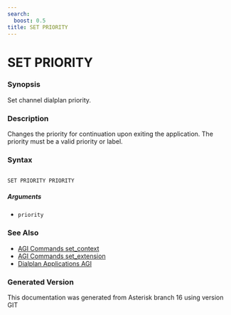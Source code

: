 ```yaml
---
search:
  boost: 0.5
title: SET PRIORITY
---
```


# SET PRIORITY

### Synopsis

Set channel dialplan priority.

### Description

Changes the priority for continuation upon exiting the application. The priority must be a valid priority or label.<br>


### Syntax


```

SET PRIORITY PRIORITY 
```
##### Arguments


* `priority`

### See Also

* [AGI Commands set_context](/Asterisk_16_Documentation/API_Documentation/AGI_Commands/set_context)
* [AGI Commands set_extension](/Asterisk_16_Documentation/API_Documentation/AGI_Commands/set_extension)
* [Dialplan Applications AGI](/Asterisk_16_Documentation/API_Documentation/Dialplan_Applications/AGI)


### Generated Version

This documentation was generated from Asterisk branch 16 using version GIT 